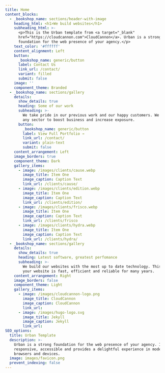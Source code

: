 ```yaml
---
title: Home
content_blocks:
  - _bookshop_name: sections/header-with-image
    heading_html: <h1>We build websites</h1>
    subheading_html: >-
      <p>This is the Urban template from <a target="_blank"
      href="https://cloudcannon.com">CloudCannon</a>. Urban is a strong
      foundation for the web presence of your agency.</p>
    text_color: '#ffffff'
    content_alignment: Left
    button:
      _bookshop_name: generic/button
      label: Contact Us
      link_url: /contact/
      variant: filled
      submit: false
    image: ''
    component_theme: Branded
  - _bookshop_name: sections/gallery
    details:
      show_details: true
      heading: Some of our work
      subheading: >-
        We take pride in our previous work and our happy customers. We cater to
        any sector to boost business and increase exposure.
      button:
        _bookshop_name: generic/button
        label: View Full Portfolio →
        link_url: /contact/
        variant: plain-text
        submit: false
    content_arrangement: Left
    image_borders: true
    component_theme: Dark
    gallery_items:
      - image: /images/clients/cause.webp
        image_title: Item One
        image_caption: Caption Text
        link_url: /clients/cause/
      - image: /images/clients/edition.webp
        image_title: Item One
        image_caption: Caption Text
        link_url: /clients/edition/
      - image: /images/clients/frisco.webp
        image_title: Item One
        image_caption: Caption Text
        link_url: /clients/frisco
      - image: /images/clients/hydra.webp
        image_title: Item One
        image_caption: Caption Text
        link_url: /clients/hydra/
  - _bookshop_name: sections/gallery
    details:
      show_details: true
      heading: Latest software, greatest perfomance
      subheading: >-
        We build our websites with the most up to date technology. This ensures
        your website is fast, efficient and reliable for many years.
    content_arrangement: Right
    image_borders: false
    component_theme: Light
    gallery_items:
      - image: /images/cloudcannon-logo.png
        image_title: CloudCannon
        image_caption: CloudCannon
        link_url:
      - image: /images/hugo-logo.svg
        image_title: Jekyll
        image_caption: Jekyll
        link_url:
SEO_options: 
  title: Urban Template
  description: >-
    Urban is a strong foundation for the web presence of your agency. It’s
    responsive, accessible and provides a delightful experience in modern
    browsers and devices.
  image: images/favicon.png
  prevent_indexing: false
---
```

